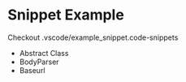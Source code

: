 # Snippet Example

Checkout .vscode/example_snippet.code-snippets

- Abstract Class
- BodyParser
- Baseurl
